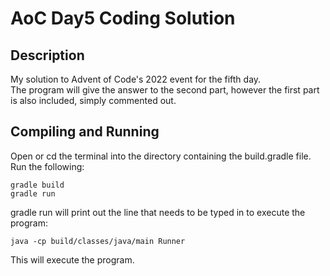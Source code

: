 # AoC Day5 Coding Solution
## Description

My solution to Advent of Code's 2022 event for the fifth day.  
The program will give the answer to the second part, however the first part is also included, simply commented out.

## Compiling and Running
Open or cd the terminal into the directory containing the build.gradle file.
Run the following:
```
gradle build   
gradle run
```
gradle run will print out the line that needs to be typed in to execute the program:
```
java -cp build/classes/java/main Runner
```
This will execute the program.
